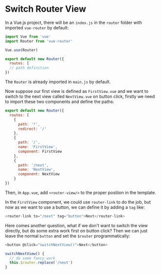 # Switch Router View

In a Vue.js project, there will be an `index.js` in the `router` folder with imported `vue-router` by default:

```javascript
import Vue from 'vue'
import Router from 'vue-router'

Vue.use(Router)

export default new Router({
  routes: [
  // path definition
})
```

The `Router` is already imported in `main.js` by default.

Now suppose our first view is defined as `FirstView.vue` and we want to switch to the next view called `NextView.vue` on button click, firstly we need to import these two components and define the paths:

```javascript
export default new Router({
  routes: [
    {
      path: '*',
      redirect: '/'
    },
    {
      path: '/',
      name: 'FirstView',
      component: FirstView
    },
    {
      path: '/next',
      name: 'NextView',
      component: NextView
    }
})
```

Then, in `App.vue`, add `<router-view/>` to the proper position in the template.

In the `FirstView` component, we could use `router-link` to do the job, but now as we want to use a button, we can define it by adding a `tag` like:

```javascript
<router-link to="/next" tag="button">Next</router-link>
```

Here comes another question, what if we don't want to switch the view directly, but do some extra work first on button click? Then we can just leave the normal `button` and set the `$router` programmatically:

```javascript
<button @click="switchNextView()">Next</button>

switchNextView() {
  // do some fancy work
  this.$router.replace('/next')
}
```
